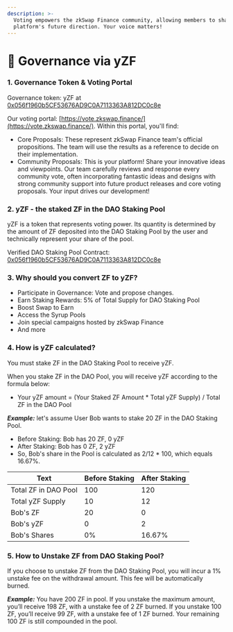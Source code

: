 ```yaml
---
description: >-
  Voting empowers the zkSwap Finance community, allowing members to shape the
  platform's future direction. Your voice matters!
---
```


# 🤝 Governance via yZF

### 1. Governance Token & Voting Portal&#x20;

Governance token: yZF at[ 0x056f1960b5CF53676AD9C0A7113363A812DC0c8e](https://era.zksync.network/token/0x056f1960b5CF53676AD9C0A7113363A812DC0c8e)&#x20;

Our voting portal: [https://vote.zkswap.finance/](https://vote.zkswap.finance/). Within this portal, you'll find:

* Core Proposals: These represent zkSwap Finance team's official propositions. The team will use the results as a reference to decide on their implementation.
* Community Proposals: This is your platform! Share your innovative ideas and viewpoints. Our team carefully reviews and response every community vote, often incorporating fantastic ideas and designs with strong community support into future product releases and core voting proposals. Your input drives our development!

### 2. yZF - the staked ZF in the DAO Staking Pool&#x20;

yZF is a token that represents voting power. Its quantity is determined by the amount of ZF deposited into the DAO Staking Pool by the user and technically represent your share of the pool.&#x20;

Verified DAO Staking Pool Contract: [0x056f1960b5CF53676AD9C0A7113363A812DC0c8e](https://era.zksync.network/token/0x056f1960b5CF53676AD9C0A7113363A812DC0c8e)

### 3. Why should you convert ZF to yZF?&#x20;

* Participate in Governance: Vote and propose changes.&#x20;
* Earn Staking Rewards: 5% of Total Supply for DAO Staking Pool
* Boost Swap to Earn
* Access the Syrup Pools
* Join special campaigns hosted by zkSwap Finance
* And more

### 4. How is yZF calculated?

You must stake ZF in the DAO Staking Pool to receive yZF.&#x20;

When you stake ZF in the DAO Pool, you will receive yZF according to the formula below:

* Your yZF amount = (Your Staked ZF Amount \* Total yZF Supply) / Total ZF in the DAO Pool

_**Example:**_ let's assume User Bob wants to stake 20 ZF in the DAO Staking Pool.

* Before Staking: Bob has 20 ZF, 0 yZF&#x20;
* After Staking: Bob has 0 ZF, 2 yZF
* So, Bob's share in the Pool is calculated as 2/12 \* 100, which equals 16.67%.

| Text                 | Before Staking | After Staking |
| -------------------- | -------------- | ------------- |
| Total ZF in DAO Pool | 100            | 120           |
| Total yZF Supply     | 10             | 12            |
| Bob's ZF             | 20             | 0             |
| Bob's yZF            | 0              | 2             |
| Bob's Shares         | 0%             | 16.67%        |

### 5. How to Unstake ZF from DAO Staking Pool?

If you choose to unstake ZF from the DAO Staking Pool, you will incur a 1% unstake fee on the withdrawal amount. This fee will be automatically burned.

_**Example:**_ You have 200 ZF in pool. If you unstake the maximum amount, you’ll receive 198 ZF, with a unstake fee of 2 ZF burned. If you unstake 100 ZF, you’ll receive 99 ZF, with a unstake fee of 1 ZF burned. Your remaining 100 ZF is still compounded in the pool.&#x20;
